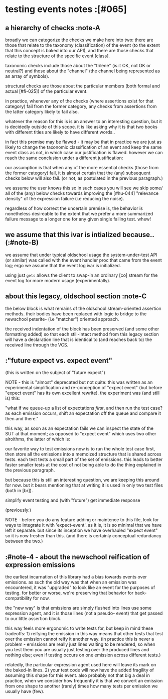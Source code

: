 # testing events notes :[#065]




## a hierarchy of checks  :note-A

broadly we can categorize the checks we make here into two: there are
those that relate to the taxonomy (classification) of the event (to the
extent that this concept is baked into our API), and there are those
checks that relate to the structure of the specific event [class].

taxonomic checks include those about the "trilene" (is it OK, not OK or
neutral?) and those about the "channel" (the channel being represented
as an array of symbols).

structural checks are those about the particular members (both formal
and actual [#fi-025]) of the particular event.

in practice, whenever any of the checks (where assertions exist for that
category) fail from the former category, any checks from assertions from
the latter category likely to fail also.

whatever the reason for this is is an answer to an interesting question,
but it is decidedly outside of this scope. it is like asking why it is that
two books with different titles are likely to have different words..

in fact this premise may be flawed - it may be that in practice we are
just as likely to change the taxonomic classification of an event and
keep the same event class as not, in which case our justification is
flawed. however we can reach the same conclusion under a different
justification:

our assumption is that when any of the more essential checks (those from
the former category) fail, it is almost certain that the (any) subsequent
checks below will also fail. (or not, as postulated in the previous
paragraph.)

we assume the user knows this so in such cases you will see we skip some/
all of the (any) below checks towards improving the [#hu-044] "relevance
density" of the expression failure (i.e reducing the noise).

regardless of how correct the uncertain premise is, the behavior is
nonetheless desireable to the extent that we prefer a more summarized
failure message to a longer one for any given single failing test. whew!




## we assume that this ivar is intialized because.. (:#note-B)

we assume that under typical oldschool usage the system-under-test API (or
similar) was called with the event handler proc that came from the event
log; ergo we assume that the event log ivar is initialized.

using just `gets` allows the client to swap-in an ordinary [co]
stream for the event log for more modern usage (experimentally).




## about this legacy, oldschool section :note-C


the below block is what remains of the oldschool stream-oriented
assertion methods. their bodies have been replaced with logic to bridge
to the newschool peterite- (i.e "matcher") oriented approach.

the received indentation of the block has been preserved (and some other
formatting added) so that each still-intact method from this legacy section
will have a declaration line that is identical to (and reaches back to)
the received line through the VCS.




## :"future expect vs. expect event"

(this is written on the subject of "future expect")

NOTE - this is "almost" deprecated but not quite: this was written as
an experimental simplification and re-conception of "expect event"
(but before "expect event" has its own excellent rewrite). the
experiment was (and still is) this:

  "what if we queue-up a list of expectations *first*, and then
   run the test case? as each emission occurs, shift an expectation
   off the queue and compare it then and there."

this way, as soon as an expectation fails we can inspect the state
of the SUT at that moment; as opposed to "expect event" which uses
two other alroithms, the latter of which is:

our favorite way to test emissions now is to run the whole test case
first, then store all the emissions into a memoized structure that
is shared across tests. each test tests a small part of the set of
emissions. this leads to better faster smaller tests at the cost of
not being able to do the thing explained in the previous paragraph.

but because this is still an interesting question, we are keeping
this around for now. but it bears mentioning that at writing it is
used in only two test files (both in [br]).

simplify event testing and (with "future") get immediate response

(previously:)

NOTE - before you do any feature adding or maintence to this file,
look for ways to integrate it with 'expect-event'. as it is, it is
so minimal that we have left it separate. but since its inception
we have overhauled "expect event" so it is now fresher than this.
(and there is certainly conceptual redundancy between the two.)




## :#note-4 - about the newschool reification of expression emissions

the earliest incarnation of this library had a bias towards events
over emissions. as such the old way was that when an emission was
encountered, it was "upgraded" to look like an event for the
purposes of testing. for better or worse, we're preserving that
behavior for back-compatibility for now.

the "new way" is that emissions are simply flushed into lines
use some expression agent, and it is those lines (not a pseudo-
event) that get passed to our little assertion block.

this way feels more ergonomic to write tests for, but keep in mind
these tradeoffs: 1) reifying the emission in this way means that
other tests that test over the emission cannot reify it another way.
(in practice this is never a problem - emissions are really just lines
waiting to be rendered, so when you test them you are usually just
testing over the produced lines and nothing else; even if testing occurs
on one emission across different tests.)

relatedly, the particular expression agent used here will leave its mark
on the baked-in lines. 2) your test code will now have the added
fragility of assuming this shape for this event. also probably not that
big a deal in practice, when we consider how frequently it is that we
convert an emission from one shape to another (rarely) times how many
tests per emission we usually have (few).
